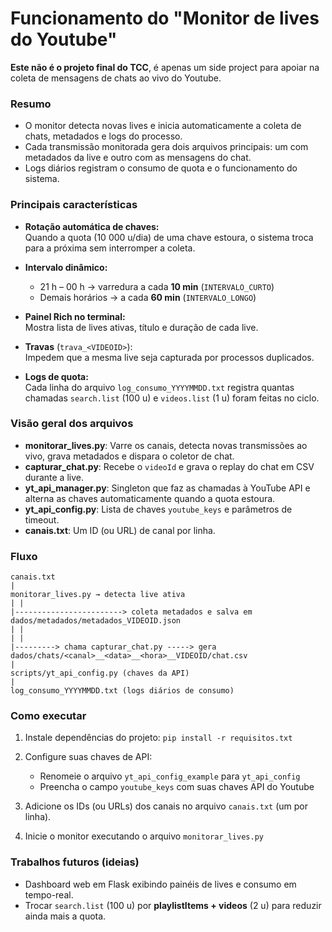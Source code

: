 # Funcionamento do "Monitor de lives do Youtube"

**Este não é o projeto final do TCC**, é apenas um side project para apoiar na coleta de mensagens de chats ao vivo do Youtube.

### Resumo

- O monitor detecta novas lives e inicia automaticamente a coleta de chats, metadados e logs do processo.
- Cada transmissão monitorada gera dois arquivos principais: um com metadados da live e outro com as mensagens do chat.
- Logs diários registram o consumo de quota e o funcionamento do sistema.

### Principais características

- **Rotação automática de chaves:**  
  Quando a quota (10 000 u/dia) de uma chave estoura, o sistema troca para a próxima sem interromper a coleta.

- **Intervalo dinâmico:**  
  - 21 h – 00 h → varredura a cada **10 min** (`INTERVALO_CURTO`)
  - Demais horários → a cada **60 min** (`INTERVALO_LONGO`)

- **Painel Rich no terminal:**  
  Mostra lista de lives ativas, título e duração de cada live.

- **Travas** (`trava_<VIDEOID>`):  
  Impedem que a mesma live seja capturada por processos duplicados.

- **Logs de quota:**  
  Cada linha do arquivo `log_consumo_YYYYMMDD.txt` registra quantas chamadas `search.list` (100 u) e `videos.list` (1 u) foram feitas no ciclo.

### Visão geral dos arquivos

- **monitorar_lives.py**: Varre os canais, detecta novas transmissões ao vivo, grava metadados e dispara o coletor de chat.
- **capturar_chat.py**: Recebe o `videoId` e grava o replay do chat em CSV durante a live.
- **yt_api_manager.py**: Singleton que faz as chamadas à YouTube API e alterna as chaves automaticamente quando a quota estoura.
- **yt_api_config.py**: Lista de chaves `youtube_keys` e parâmetros de timeout.
- **canais.txt**: Um ID (ou URL) de canal por linha.

### Fluxo
```
canais.txt
|
monitorar_lives.py → detecta live ativa
| |
|------------------------> coleta metadados e salva em dados/metadados/metadados_VIDEOID.json
| |
| |
|---------> chama capturar_chat.py -----> gera dados/chats/<canal>__<data>__<hora>__VIDEOID/chat.csv
|
scripts/yt_api_config.py (chaves da API)
|
log_consumo_YYYYMMDD.txt (logs diários de consumo)
```

### Como executar

1. Instale dependências do projeto: `pip install -r requisitos.txt`

2. Configure suas chaves de API: 
    - Renomeie o arquivo `yt_api_config_example` para `yt_api_config`
    - Preencha o campo `youtube_keys` com suas chaves API do Youtube
3. Adicione os IDs (ou URLs) dos canais no arquivo `canais.txt` (um por linha).

4. Inicie o monitor executando o arquivo `monitorar_lives.py`

### Trabalhos futuros (ideias)

- Dashboard web em Flask exibindo painéis de lives e consumo em tempo-real.
- Trocar `search.list` (100 u) por **playlistItems + videos** (2 u) para reduzir ainda mais a quota.
